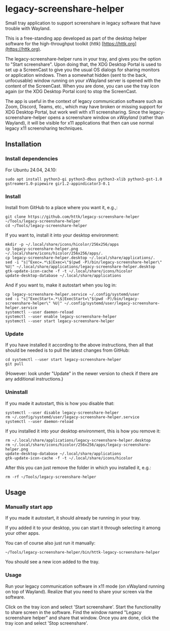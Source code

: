 # legacy-screenshare-helper

Small tray application to support screenshare in legacy software that have trouble with Wayland.

This is a free-standing app developed as part of the desktop helper software for the high-throughput toolkit (*httk*) [https://httk.org](https://httk.org).

The legacy-screenshare-helper runs in your tray, and gives you the option to "Start screenshare". Upon doing that, the XDG Desktop Portal is used to set up a ScreenCast to give you the usual OS dialogs for sharing monitors or application windows. Then a somewhat hidden (sent to the back, unfocusable) window running on your xWayland server is opened with the content of the ScreenCast. When you are done, you can use the tray icon again (or the XDG Desktop Portal icon) to stop the ScreenCast.

The app is useful in the context of legacy communication software such as Zoom, Discord, Teams, etc., which may have broken or missing support for XDG Desktop Portal, but work well with x11 screensharing. Since the legacy-screenshare-helper opens a screenshare window on *xWayland* (rather than Wayland), it will be visible for x11 applications that then can use normal legacy x11 screensharing techniques.

## Installation

### Install dependencies

For Ubuntu 24.04, 24.10:
```
sudo apt install python3-gi python3-dbus python3-xlib python3-gst-1.0 gstreamer1.0-pipewire gir1.2-appindicator3-0.1
```

### Install
Install from GitHub to a place where you want it, e.g.,:
```
git clone https://github.com/httk/legacy-screenshare-helper ~/Tools/legacy-screenshare-helper
cd ~/Tools/legacy-screenshare-helper
```
If you want to, install it into your desktop environment:
```
mkdir -p ~/.local/share/icons/hicolor/256x256/apps
cp legacy-screenshare-helper.png ~/.local/share/icons/hicolor/256x256/apps/.
cp legacy-screenshare-helper.desktop ~/.local/share/applications/.
sed -i "s|^Exec=.*\$|Exec=\"$(pwd -P)/bin/legacy-screenshare-helper\" %U|" ~/.local/share/applications/legacy-screenshare-helper.desktop
gtk-update-icon-cache -f -t ~/.local/share/icons/hicolor
update-desktop-database ~/.local/share/applications
```
And if you want to, make it autostart when you log in:
```
cp legacy-screenshare-helper.service ~/.config/systemd/user
sed -i "s|^ExecStart=.*\$|ExecStart=\"$(pwd -P)/bin/legacy-screenshare-helper\" %U|" ~/.config/systemd/user/legacy-screenshare-helper.service
systemctl --user daemon-reload
systemctl --user enable legacy-screenshare-helper
systemctl --user start legacy-screenshare-helper
```

### Update

If you have installed it according to the above instructions, then all that should be needed is to pull the latest changes from GitHub:
```
cd systemctl --user start legacy-screenshare-helper
git pull
```
(However: look under "Update" in the newer version to check if there are any additional instructions.)

### Uninstall

If you made it autostart, this is how you disable that:
```
systemctl --user disable legacy-screenshare-helper
rm ~/.config/systemd/user/legacy-screenshare-helper.service
systemctl --user daemon-reload
```
If you installed it into your desktop environment, this is how you remove it:
```
rm ~/.local/share/applications/legacy-screenshare-helper.desktop
rm ~/.local/share/icons/hicolor/256x256/apps/legacy-screenshare-helper.png
update-desktop-database ~/.local/share/applications
gtk-update-icon-cache -f -t ~/.local/share/icons/hicolor
```
After this you can just remove the folder in which you installed it, e.g.:
```
rm -rf ~/Tools/legacy-screenshare-helper
```

## Usage

### Manually start app
If you made it autostart, it should already be running in your tray.

If you added it to your desktop, you can start it through selecting it among your other apps.

You can of course also just run it manually:
```
~/Tools/legacy-screenshare-helper/bin/httk-legacy-screenshare-helper
```
You should see a new icon added to the tray.

### Usage

Run your legacy communication software in x11 mode (on xWayland running on top of Wayland). Realize that you need to share your screen via the software.

Click on the tray icon and select 'Start screenshare'.
Start the functionality to share screen in the software.
Find the window named "Legacy screenshare helper" and share that window.
Once you are done, click the tray icon and select 'Stop screenshare'.
